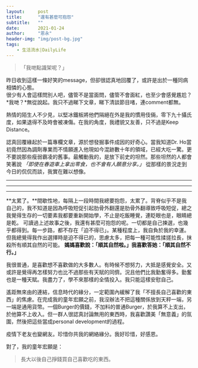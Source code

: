 ```yaml
---
layout:     post
title:      "還有甚麼可抱怨"
subtitle:   ""
date:       2021-01-24
author:     "恩永"
header-img: "img/post-bg.jpg"
tags:
    - 生活流水|DailyLife
---
```



>「我哋點識架呢？」  

昨日收到這樣一條好笑的message，但卻很認真地回覆了，或許是出於一種同病相憐的心態。   
很少有人會這樣問別人吧，儘管不是當面問，儘管不會面紅，也至少會感覺尷尬？  
*我哋？*無從說起。我只不過睇下文章，睇下清談節目啫，連comment都無。

熱情的陌生人不少見，以堅冰鐵板將他們隔絕在外是我的慣用伎倆，零下九十攝氏度，如果退得不及時會被凍傷。在我的角度，我禮貌又友善，只不過是Keep Distance。

認真回覆緣起於一篇專欄文章，源於想發掘事件成因的好奇心。當我知道Dr. Ho當初竟然因為調劑專業而不情願進入他現如今混跡數十年的領域，已經大吃一驚。更不要說那些瘦弱霸凌的舊事。最觸動我的，是放下前史的坦然。那些坦然的人都會笑著說 *「即使在春遊車上拿出零食，也不會有人願意分享。」* 從那樣的景況走到今日的侃侃而談，我實在難以想像。

***
***
***

**太累了。**間歇性地，每隔上一段時間我總要抱怨，太累了。背脊似乎不是我自己的，我不知道是因為呼吸短促引起肋骨外翻還是肋骨外翻導致呼吸短促，總之我覺得生存的一切要素我都要重新開始學，不止是吃飯睡覺，連眨眼也是，眼睛總是乾。
可讀過上述故事之後，我還有甚麼可抱怨的呢。一切都是自己揀選，也幾乎都得到。每一步路，都不存在「迫不得已」。某種程度上，我自負於我的幸運。但我總覺得我作出選擇時是迫不得已的，思慮太多，把每一種可能性揉搓拉長，抹殺所有順其自然的可能。
**媽媽喜歡說：「順其自然啦。」我喜歡答她：「順其自然不行。」**

我很普通，是喜歡想不喜歡做的大多數人。有時候不想努力，大抵是感覺安全。又或許是覺得再怎樣努力也比不過那些有天賦的同儕。況且他們比我勤奮得多。勤奮也是一種天賦。我盡力了，學不來那樣的全情投入。我只能這樣安慰自己。

遙距無來由的連結，信息時代的緣分，一定範圍內緩解了我「不擅長自己喜歡的東西」的焦慮。在完成我的童年宏願之前，我沒辦法不把這種關係放到天秤一端，另一端是通用貨幣。一個Burger的價錢，不加料的普通Burger，於我算不上支出，於他算不上收入。但一群人很認真討論無用的東西時，我喜歡讚美「無意義」的氛圍，然後把這些當成personal development的過程。

疫情下老友也變網友。珍惜你共我的網絡緣分。我好珍惜，好感恩。

對了，我的童年宏願是：
>長大以後自己掙錢買自己喜歡吃的東西。
